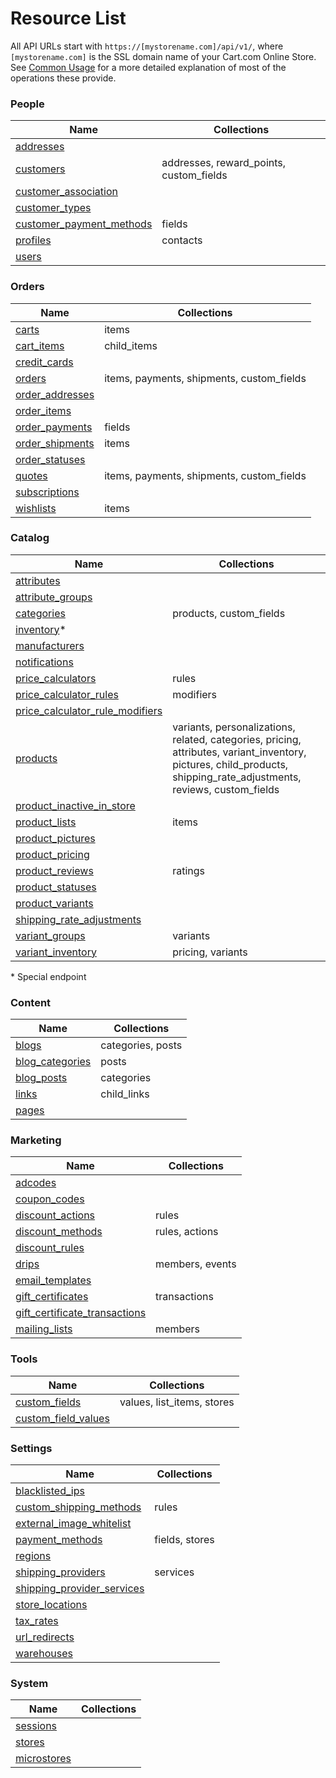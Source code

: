 Resource List
=============

All API URLs start with `https://[mystorename.com]/api/v1/`, where `[mystorename.com]` is the SSL domain name of your Cart.com Online Store. See [Common Usage](common_usage.md) for a more detailed explanation of most of the operations these provide.

### People

| Name | Collections |
| ---- | ----------- |
| [addresses](docs/resources/addresses.md) |
| [customers](docs/resources/customers.md) | addresses, reward\_points, custom\_fields |
| [customer_association](docs/resources/customer_association.md) | |
| [customer_types](docs/resources/customer_types.md) | |
| [customer_payment_methods](docs/resources/customer_payment_methods.md) | fields |
| [profiles](docs/resources/profiles.md) | contacts |
| [users](docs/resources/users.md) | |

### Orders

| Name | Collections |
| ---- | ----------- |
| [carts](docs/resources/carts.md) | items |
| [cart_items](docs/resources/cart_items.md) | child_items |
| [credit_cards](docs/resources/credit_cards.md) | |
| [orders](docs/resources/orders.md) | items, payments, shipments, custom_fields |
| [order_addresses](docs/resources/order_addresses.md) | |
| [order_items](docs/resources/order_items.md) | |
| [order_payments](docs/resources/order_payments.md) | fields |
| [order_shipments](docs/resources/order_shipments.md) | items |
| [order_statuses](docs/resources/order_statuses.md) | |
| [quotes](docs/resources/quotes.md) | items, payments, shipments, custom_fields |
| [subscriptions](docs/resources/subscriptions.md) | |
| [wishlists](docs/resources/wishlists.md) | items |

### Catalog

| Name | Collections |
| ---- | ----------- |
| [attributes](docs/resources/attributes.md) | |
| [attribute_groups](docs/resources/attribute_groups.md) | |
| [categories](docs/resources/categories.md) | products, custom_fields |
| [inventory](docs/resources/inventory.md)* | |
| [manufacturers](docs/resources/manufacturers.md) | |
| [notifications](docs/resources/notifications.md) | |
| [price_calculators](docs/resources/price_calculators.md) | rules |
| [price_calculator_rules](docs/resources/price_calculator_rules.md) | modifiers |
| [price_calculator_rule_modifiers](docs/resources/price_calculator_rule_modifiers.md) | |
| [products](docs/resources/products.md) | variants, personalizations, related, categories, pricing, attributes, variant\_inventory, pictures, child\_products, shipping\_rate\_adjustments, reviews, custom\_fields |
| [product_inactive_in_store](docs/resources/product_inactive_in_store.md) | |
| [product_lists](docs/resources/product_lists.md) | items |
| [product_pictures](docs/resources/product_pictures.md) | |
| [product_pricing](docs/resources/product_pricing.md) | |
| [product_reviews](docs/resources/product_reviews.md) | ratings |
| [product_statuses](docs/resources/product_statuses.md) | |
| [product_variants](docs/resources/product_variants.md) | |
| [shipping_rate_adjustments](docs/resources/shipping_rate_adjustments.md) | |
| [variant_groups](docs/resources/variant_groups.md) | variants |
| [variant_inventory](docs/resources/variant_inventory.md) | pricing, variants |

\* Special endpoint

### Content

| Name | Collections |
| ---- | ----------- |
| [blogs](docs/resources/blogs.md) | categories, posts |
| [blog_categories](docs/resources/blog_categories.md) | posts |
| [blog_posts](docs/resources/blog_posts.md) | categories |
| [links](docs/resources/links.md) | child_links |
| [pages](docs/resources/pages.md) | |

### Marketing

| Name | Collections |
| ---- | ----------- |
| [adcodes](docs/resources/adcodes.md) | |
| [coupon_codes](docs/resources/coupon_codes.md) | |
| [discount_actions](docs/resources/discount_actions.md) | rules |
| [discount_methods](docs/resources/discount_methods.md) | rules, actions |
| [discount_rules](docs/resources/discount_rules.md) | |
| [drips](docs/resources/drips.md) | members, events |
| [email_templates](docs/resources/email_templates.md) | |
| [gift_certificates](docs/resources/gift_certificates.md) | transactions |
| [gift_certificate_transactions](docs/resources/gift_certificate_transactions.md) | |
| [mailing_lists](docs/resources/mailing_lists.md) | members |

### Tools

| Name | Collections |
| ---- | ----------- |
| [custom_fields](docs/resources/custom_fields.md) | values, list_items, stores |
| [custom\_field\_values](docs/resources/custom_field_values.md) | |

### Settings

| Name | Collections |
| ---- | ----------- |
| [blacklisted_ips](docs/resources/blacklisted_ips.md)	| |
| [custom_shipping_methods](docs/resources/custom_shipping_methods.md)	| rules |
| [external_image_whitelist](docs/resources/external_image_whitelist.md)	| |
| [payment_methods](docs/resources/payment_methods.md)	| fields, stores |
| [regions](docs/resources/regions.md)	| |
| [shipping_providers](docs/resources/shipping_providers.md)	| services |
| [shipping_provider_services](docs/resources/shipping_provider_services.md)	| |
| [store_locations](docs/resources/store_locations.md)	| |
| [tax_rates](docs/resources/tax_rates.md)	| |
| [url_redirects](docs/resources/url_redirects.md)	| |
| [warehouses](docs/resources/warehouses.md)	| |

### System

| Name | Collections |
| ---- | ----------- |
| [sessions](docs/resources/sessions.md)	| |
| [stores](docs/resources/stores.md)	| |
| [microstores](docs/resources/microstores.md)	| |
